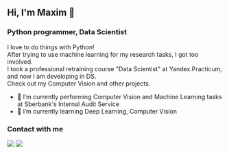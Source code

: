 ## Hi, I'm Maxim 👋
### Python programmer, Data Scientist

I love to do things with Python!  
After trying to use machine learning for my research tasks, I got too involved.  
I took a professional retraining course "Data Scientist" at Yandex.Practicum, and now I am developing in DS.  
Check out my Computer Vision and other projects.

- 🔭 I’m currently performing Сomputer Vision and Machine Learning tasks at Sberbank's Internal Audit Service
- 🌱 I’m currently learning Deep Learning, Computer Vision

### Contact with me
<a href= "https://www.linkedin.com/in/hairymax/"><img src="https://img.icons8.com/color/48/000000/linkedin.png"/></a>
<a href= "mailto:aleshin.m.s@gmail.com"><img src="https://img.icons8.com/color/48/000000/message-squared.png"/></a>

<!--
**hairymax/hairymax** is a ✨ _special_ ✨ repository because its `README.md` (this file) appears on your GitHub profile.

Here are some ideas to get you started:

- 👯 I’m looking to collaborate on ...
- 🤔 I’m looking for help with ...
- 💬 Ask me about ...
- 📫 How to reach me: ...
-->
